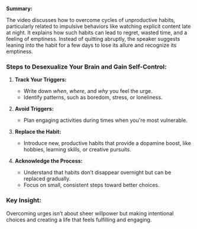 **Summary:**  

The video discusses how to overcome cycles of unproductive habits, particularly related to impulsive behaviors like watching explicit content late at night. It explains how such habits can lead to regret, wasted time, and a feeling of emptiness. Instead of quitting abruptly, the speaker suggests leaning into the habit for a few days to lose its allure and recognize its emptiness.  

### Steps to Desexualize Your Brain and Gain Self-Control:  
1. **Track Your Triggers:**  
   - Write down *when*, *where*, and *why* you feel the urge.  
   - Identify patterns, such as boredom, stress, or loneliness.  

2. **Avoid Triggers:**  
   - Plan engaging activities during times when you're most vulnerable.  

3. **Replace the Habit:**  
   - Introduce new, productive habits that provide a dopamine boost, like hobbies, learning skills, or creative pursuits.  

4. **Acknowledge the Process:**  
   - Understand that habits don’t disappear overnight but can be replaced gradually.  
   - Focus on small, consistent steps toward better choices.  

### Key Insight:  
Overcoming urges isn’t about sheer willpower but making intentional choices and creating a life that feels fulfilling and engaging.

